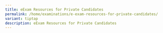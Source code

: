 ```yaml
---
title: eExam Resources for Private Candidates
permalink: /home/examinations/e-exam-resources-for-private-candidates/
variant: tiptap
description: eExam Resources for Private Candidates
---
```

